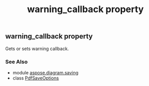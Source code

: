 ﻿---
title: warning_callback property
second_title: Aspose.Diagram for Python via .NET API References
description: 
type: docs
weight: 260
url: /python-net/aspose.diagram.saving/pdfsaveoptions/warning_callback/
is_root: false
---

## warning_callback property


Gets or sets warning callback.

### See Also
* module [aspose.diagram.saving](../../)
* class [PdfSaveOptions](/diagram/python-net/aspose.diagram.saving/pdfsaveoptions)
